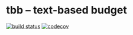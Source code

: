 # tbb – text-based budget

[![build status](https://github.com/370417/tbb/actions/workflows/on-push.yml/badge.svg)](https://github.com/370417/tbb/actions?query=workflow%3ABuild) [![codecov](https://codecov.io/gh/370417/tbb/branch/dev/graph/badge.svg?token=40X7BIXWFS)](https://codecov.io/gh/370417/tbb)
